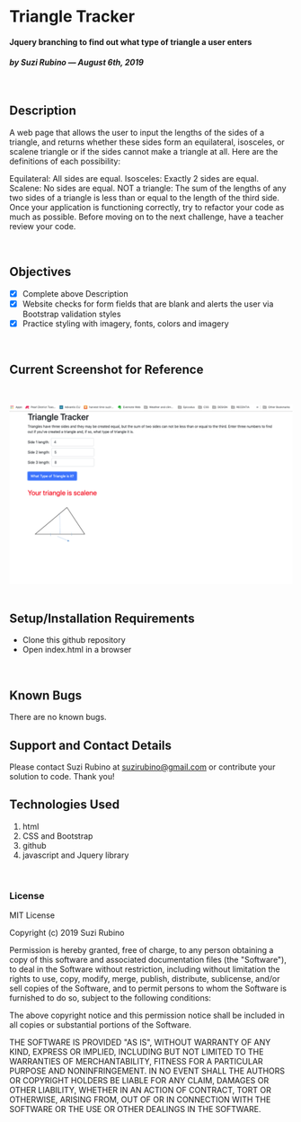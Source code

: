 # Triangle Tracker
#### Jquery branching to find out what type of triangle a user enters
#### _**by Suzi Rubino — August 6th, 2019**_
<br>

## Description
A web page that allows the user to input the lengths of the sides of a triangle, and returns whether these sides form an equilateral, isosceles, or scalene triangle or if the sides cannot make a triangle at all. Here are the definitions of each possibility:

Equilateral: All sides are equal.
Isosceles: Exactly 2 sides are equal.
Scalene: No sides are equal.
NOT a triangle: The sum of the lengths of any two sides of a triangle is less than or equal to the length of the third side.
Once your application is functioning correctly, try to refactor your code as much as possible. Before moving on to the next challenge, have a teacher review your code.

<br>

## Objectives
- [x] Complete above Description
- [x] Website checks for form fields that are blank and alerts the user via Bootstrap validation styles
- [x] Practice styling with imagery, fonts, colors and imagery

<br>

## Current Screenshot for Reference
<br>

![alt text](https://raw.githubusercontent.com/rerun1/triangleTracker/master/img/screenShot8-7-19.png)
<br>
<br>

## Setup/Installation Requirements
* Clone this github repository
* Open index.html in a browser
<br>

## Known Bugs
 There are no known bugs.
 <br>

## Support and Contact Details
Please contact Suzi Rubino at suzirubino@gmail.com or contribute your solution to code. Thank you!
<br>

## Technologies Used
1. html
2. CSS and Bootstrap
3. github
4. javascript and Jquery library

<br>

### License
MIT License

Copyright (c) 2019 Suzi Rubino

Permission is hereby granted, free of charge, to any person obtaining a copy
of this software and associated documentation files (the "Software"), to deal
in the Software without restriction, including without limitation the rights
to use, copy, modify, merge, publish, distribute, sublicense, and/or sell
copies of the Software, and to permit persons to whom the Software is
furnished to do so, subject to the following conditions:

The above copyright notice and this permission notice shall be included in all
copies or substantial portions of the Software.

THE SOFTWARE IS PROVIDED "AS IS", WITHOUT WARRANTY OF ANY KIND, EXPRESS OR
IMPLIED, INCLUDING BUT NOT LIMITED TO THE WARRANTIES OF MERCHANTABILITY,
FITNESS FOR A PARTICULAR PURPOSE AND NONINFRINGEMENT. IN NO EVENT SHALL THE
AUTHORS OR COPYRIGHT HOLDERS BE LIABLE FOR ANY CLAIM, DAMAGES OR OTHER
LIABILITY, WHETHER IN AN ACTION OF CONTRACT, TORT OR OTHERWISE, ARISING FROM,
OUT OF OR IN CONNECTION WITH THE SOFTWARE OR THE USE OR OTHER DEALINGS IN THE
SOFTWARE.
